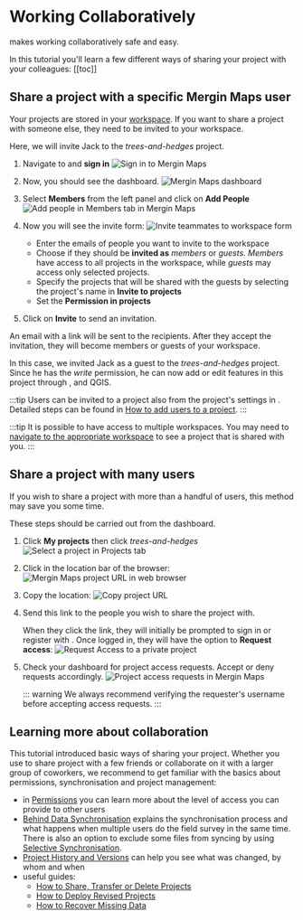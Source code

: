 # Working Collaboratively

<MainPlatformNameLink /> makes working collaboratively safe and easy. 

In this tutorial you'll learn a few different ways of sharing your project with your colleagues:
[[toc]]


## Share a project with a specific Mergin Maps user
Your projects are stored in your [workspace](../../manage/workspaces/). If you want to share a project with someone else, they need to be invited to your workspace.

Here, we will invite Jack to the *trees-and-hedges* project.

1. Navigate to <AppDomainNameLink /> and **sign in** 
   ![Sign in to Mergin Maps](./mergin-web-sign-in.jpg "Sign in to Mergin Maps")

3. Now, you should see the <MainPlatformName /> dashboard.
   ![Mergin Maps dashboard](./mergin-web-dashboard.jpg "Mergin Maps dashboard")

2. Select **Members** from the left panel and click on **Add People**
   ![Add people in Members tab in Mergin Maps](./web-workspace-add.jpg "Add people in Members tab in Mergin Maps")
   
3. Now you will see the invite form:
  ![Invite teammates to workspace form](./mergin-web-invite-form.jpg "Invite teammates to workspace form")
   - Enter the emails of people you want to invite to the workspace
   - Choose if they should be **invited as** *members* or *guests*. *Members* have access to all projects in the workspace, while *guests* may access only selected projects.
   - Specify the projects that will be shared with the guests by selecting the project's name in **Invite to projects**
   - Set the **Permission in projects**

4. Click on **Invite** to send an invitation. 

An email with a link will be sent to the recipients. After they accept the invitation, they will become members or guests of your workspace. 

In this case, we invited Jack as a guest to the *trees-and-hedges* project. Since he has the *write* permission, he can now add or edit features in this project through <MainPlatformNameLink />, <MobileAppName /> and QGIS.

:::tip
Users can be invited to a <MainPlatformName /> project also from the project's settings in <AppDomainNameLink />. Detailed steps can be found in [How to add users to a project](../../manage/project-advanced/#add-users-to-a-project).
:::

:::tip
It is possible to have access to multiple workspaces. You may need to [navigate to the appropriate workspace](../../manage/workspaces/#how-to-switch-between-workspaces) to see a project that is shared with you.
:::

## Share a project with many users
If you wish to share a project with more than a handful of users, this method may save you some time.

These steps should be carried out from the <AppDomainNameLink desc="Mergin Maps" /> dashboard.

1. Click **My projects** then click *trees-and-hedges*
   ![Select a project in Projects tab](./mergin-web-my-projects-trees-and-hedges.jpg "Select a project in Projects tab")

2. Click in the location bar of the browser:
   ![Mergin Maps project URL in web browser](./mergin-web-url.jpg "Mergin Maps project URL in web browser")

3. Copy the location:
   ![Copy project URL](./mergin-web-copy-url.jpg "Copy project URL")

4. Send this link to the people you wish to share the project with.
   
   When they click the link, they will initially be prompted to sign in or register with <MainPlatformName />. Once logged in, they will have the option to **Request access**:
   ![Request Access to a private project](./mergin-web-request-access.jpg "Request Access to a private project")

5. Check your dashboard for project access requests. Accept or deny requests accordingly.
   ![Project access requests in Mergin Maps](./mergin-web-project-access-requests.jpg "Project access requests in Mergin Maps")

   ::: warning
   We always recommend verifying the requester's <MainPlatformName /> username before accepting access requests.
   :::


## Learning more about collaboration
This tutorial introduced basic ways of sharing your project. Whether you use <MainPlatformNameLink /> to share project with a few friends or collaborate on it with a larger group of coworkers, we recommend to get familiar with the basics about permissions, synchronisation and project management:
- in [Permissions](../../manage/permissions/) you can learn more about the level of access you can provide to other users
- [Behind Data Synchronisation](../../manage/synchronisation/) explains the synchronisation process and what happens when multiple users do the field survey in the same time. There is also an option to exclude some files from syncing by using [Selective Synchronisation](../../manage/selective_sync/).
- [Project History and Versions](../../manage/project-details/) can help you see what was changed, by whom and when
- useful guides:
   - [How to Share, Transfer or Delete Projects](../../manage/project-advanced/#how-to-share-transfer-or-delete-projects) 
   - [How to Deploy Revised Projects](../../manage/deploy-new-project/)
   - [How to Recover Missing Data](../../manage/missing-data/)

